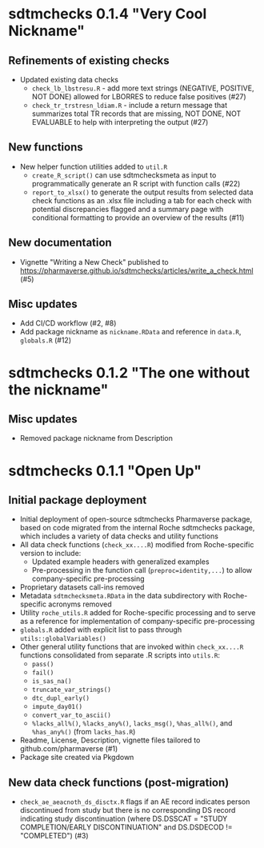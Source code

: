 # sdtmchecks 0.1.4 "Very Cool Nickname"

##  Refinements of existing checks

* Updated existing data checks
  - `check_lb_lbstresu.R` - add more text strings (NEGATIVE, POSITIVE, NOT DONE) allowed for LBORRES to reduce false positives (#27)
  - `check_tr_trstresn_ldiam.R` - include a return message that summarizes total TR records that are missing, NOT DONE, NOT EVALUABLE to help with interpreting the output (#27) 

## New functions

* New helper function utilities added to `util.R`
  + `create_R_script()` can use sdtmchecksmeta as input to programmatically generate an R script with function calls (#22)
  + `report_to_xlsx()` to generate the output results from selected data check functions as an .xlsx file including a tab for each check with potential discrepancies flagged and a summary page with conditional formatting to provide an overview of the results (#11)

## New documentation

* Vignette "Writing a New Check" published to https://pharmaverse.github.io/sdtmchecks/articles/write_a_check.html (#5)

## Misc updates

* Add CI/CD workflow (#2, #8)
* Add package nickname as `nickname.RData` and reference in `data.R`, `globals.R` (#12)



# sdtmchecks 0.1.2 "The one without the nickname"

## Misc updates

* Removed package nickname from Description



# sdtmchecks 0.1.1 "Open Up" 

## Initial package deployment
* Initial deployment of open-source sdtmchecks Pharmaverse package, based on code migrated from the internal Roche sdtmchecks package, which includes a variety of data checks and utility functions
* All data check functions (`check_xx....R`) modified from Roche-specific version to include: 
  + Updated example headers with generalized examples
  + Pre-processing in the function call (`preproc=identity,...`) to allow company-specific pre-processing
* Proprietary datasets call-ins removed
* Metadata `sdtmchecksmeta.RData` in the data subdirectory with Roche-specific acronyms removed
* Utility `roche_utils.R` added for Roche-specific processing and to serve as a reference for implementation of company-specific pre-processing
* `globals.R` added with explicit list to pass through `utils::globalVariables()`
* Other general utility functions that are invoked within `check_xx....R` functions consolidated from separate .R scripts into `utils.R`: 
  + `pass()`
  + `fail()`
  + `is_sas_na()`
  + `truncate_var_strings()`
  + `dtc_dupl_early()`
  + `impute_day01()`
  + `convert_var_to_ascii()`
  + `%lacks_all%()`, `%lacks_any%()`, `lacks_msg()`, `%has_all%()`,  and `%has_any%()` (from `lacks_has.R`) 
* Readme, License, Description, vignette files tailored to github.com/pharmaverse (#1)
* Package site created via Pkgdown

## New data check functions (post-migration)
* `check_ae_aeacnoth_ds_disctx.R` flags if an AE record indicates person discontinued from study but there is no corresponding DS record indicating study discontinuation (where DS.DSSCAT = "STUDY COMPLETION/EARLY DISCONTINUATION" and DS.DSDECOD != "COMPLETED") (#3)
